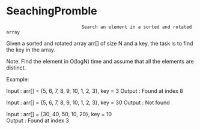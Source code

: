 # SeachingPromble
                                Search an element in a sorted and rotated array

Given a sorted and rotated array arr[] of size N and a key, the task is to find the key in the array.

Note: Find the element in O(logN) time and assume that all the elements are distinct.

Example:  

Input  : arr[] = {5, 6, 7, 8, 9, 10, 1, 2, 3}, key = 3
Output : Found at index 8

Input  : arr[] = {5, 6, 7, 8, 9, 10, 1, 2, 3}, key = 30
Output : Not found

Input : arr[] = {30, 40, 50, 10, 20}, key = 10   
Output : Found at index 3


